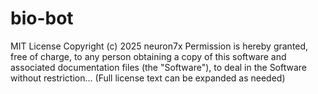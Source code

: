 # bio-bot
MIT License  Copyright (c) 2025 neuron7x  Permission is hereby granted, free of charge, to any person obtaining a copy of this software and associated documentation files (the "Software"), to deal in the Software without restriction...  (Full license text can be expanded as needed)
